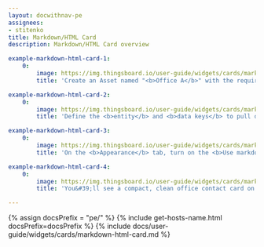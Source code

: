 ```yaml
---
layout: docwithnav-pe
assignees:
- stitenko
title: Markdown/HTML Card
description: Markdown/HTML Card overview

example-markdown-html-card-1:
    0:
        image: https://img.thingsboard.io/user-guide/widgets/cards/markdown-html-card/example-markdown-html-card-1-pe.png
        title: 'Create an Asset named "<b>Office A</b>" with the required attributes.'

example-markdown-html-card-2:
    0:
        image: https://img.thingsboard.io/user-guide/widgets/cards/markdown-html-card/example-markdown-html-card-2-pe.png
        title: 'Define the <b>entity</b> and <b>data keys</b> to pull data from.'

example-markdown-html-card-3:
    0:
        image: https://img.thingsboard.io/user-guide/widgets/cards/markdown-html-card/example-markdown-html-card-3-pe.png
        title: 'On the <b>Appearance</b> tab, turn on the <b>Use markdown/HTML value function</b>. Paste the <b>Markdown/HTML value function</b> and enter CSS. Click <b>Add</b>.'

example-markdown-html-card-4:
    0:
        image: https://img.thingsboard.io/user-guide/widgets/cards/markdown-html-card/example-markdown-html-card-4-pe.png
        title: 'You&#39;ll see a compact, clean office contact card on the dashboard.'

---
```


{% assign docsPrefix = "pe/" %}
{% include get-hosts-name.html docsPrefix=docsPrefix %}
{% include docs/user-guide/widgets/cards/markdown-html-card.md %}